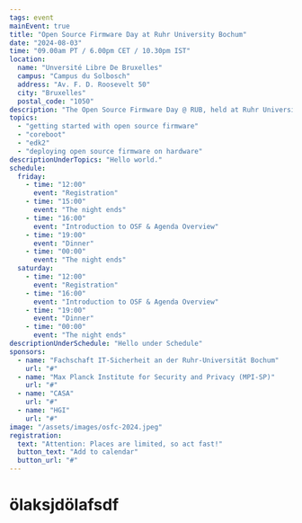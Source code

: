```yaml
---
tags: event
mainEvent: true
title: "Open Source Firmware Day at Ruhr University Bochum"
date: "2024-08-03"
time: "09.00am PT / 6.00pm CET / 10.30pm IST"
location:
  name: "Unversité Libre De Bruxelles"
  campus: "Campus du Solbosch"
  address: "Av. F. D. Roosevelt 50"
  city: "Bruxelles"
  postal_code: "1050"
description: "The Open Source Firmware Day @ RUB, held at Ruhr University Bochum, brought together students, industry experts, and the open-source community to explore and promote firmware development."
topics:
  - "getting started with open source firmware"
  - "coreboot"
  - "edk2"
  - "deploying open source firmware on hardware"
descriptionUnderTopics: "Hello world."
schedule:
  friday:
    - time: "12:00"
      event: "Registration"
    - time: "15:00"
      event: "The night ends"
    - time: "16:00"
      event: "Introduction to OSF & Agenda Overview"
    - time: "19:00"
      event: "Dinner"
    - time: "00:00"
      event: "The night ends"
  saturday:
    - time: "12:00"
      event: "Registration"
    - time: "16:00"
      event: "Introduction to OSF & Agenda Overview"
    - time: "19:00"
      event: "Dinner"
    - time: "00:00"
      event: "The night ends"
descriptionUnderSchedule: "Hello under Schedule"
sponsors:
  - name: "Fachschaft IT-Sicherheit an der Ruhr-Universität Bochum"
    url: "#"
  - name: "Max Planck Institute for Security and Privacy (MPI-SP)"
    url: "#"
  - name: "CASA"
    url: "#"
  - name: "HGI"
    url: "#"
image: "/assets/images/osfc-2024.jpeg"
registration:
  text: "Attention: Places are limited, so act fast!"
  button_text: "Add to calendar"
  button_url: "#"
---
```


# ölaksjdölafsdf